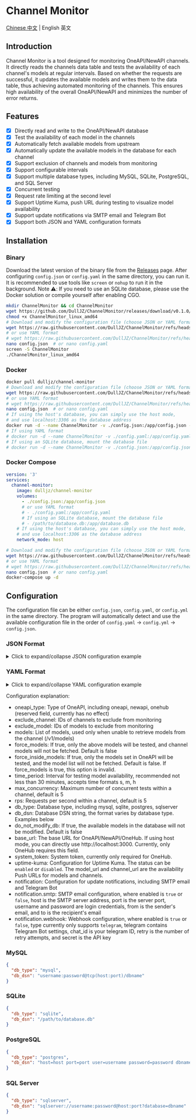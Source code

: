 # Channel Monitor

[Chinese 中文](README-zh.md) | English 英文

## Introduction

Channel Monitor is a tool designed for monitoring OneAPI/NewAPI channels. It directly reads the channels data table and tests the availability of each channel's models at regular intervals. Based on whether the requests are successful, it updates the available models and writes them to the data table, thus achieving automated monitoring of the channels. This ensures high availability of the overall OneAPI/NewAPI and minimizes the number of error returns.

## Features

- [x] Directly read and write to the OneAPI/NewAPI database
- [x] Test the availability of each model in the channels
- [x] Automatically fetch available models from upstream
- [x] Automatically update the available models in the database for each channel
- [x] Support exclusion of channels and models from monitoring
- [x] Support configurable intervals
- [x] Support multiple database types, including MySQL, SQLite, PostgreSQL, and SQL Server
- [x] Concurrent testing
- [x] Request rate limiting at the second level
- [x] Support Uptime Kuma, push URL during testing to visualize model availability
- [x] Support update notifications via SMTP email and Telegram Bot
- [x] Support both JSON and YAML configuration formats

## Installation

### Binary

Download the latest version of the binary file from the [Releases](https://github.com/DullJZ/ChannelMonitor/releases) page. After configuring `config.json` or `config.yaml` in the same directory, you can run it. It is recommended to use tools like `screen` or `nohup` to run it in the background.
Note ⚠️: If you need to use an SQLite database, please use the Docker solution or compile yourself after enabling CGO.

```bash
mkdir ChannelMonitor && cd ChannelMonitor
wget https://github.com/DullJZ/ChannelMonitor/releases/download/v0.1.0/ChannelMonitor_linux_amd64
chmod +x ChannelMonitor_linux_amd64
# Download and modify the configuration file (choose JSON or YAML format)
wget https://raw.githubusercontent.com/DullJZ/ChannelMonitor/refs/heads/main/config_example.json -O config.json
# or use YAML format
# wget https://raw.githubusercontent.com/DullJZ/ChannelMonitor/refs/heads/main/config_example.yaml -O config.yaml
nano config.json  # or nano config.yaml
screen -S ChannelMonitor
./ChannelMonitor_linux_amd64
```

### Docker

```bash
docker pull dulljz/channel-monitor
# Download and modify the configuration file (choose JSON or YAML format)
wget https://raw.githubusercontent.com/DullJZ/ChannelMonitor/refs/heads/main/config_example.json -O config.json
# or use YAML format
# wget https://raw.githubusercontent.com/DullJZ/ChannelMonitor/refs/heads/main/config_example.yaml -O config.yaml
nano config.json  # or nano config.yaml
# If using the host's database, you can simply use the host mode,
# and use localhost:3306 as the database address
docker run -d --name ChannelMonitor -v ./config.json:/app/config.json --net host dulljz/channel-monitor
# If using YAML format
# docker run -d --name ChannelMonitor -v ./config.yaml:/app/config.yaml --net host dulljz/channel-monitor
# If using an SQLite database, mount the database file
# docker run -d --name ChannelMonitor -v ./config.json:/app/config.json -v /path/to/database.db:/app/database.db dulljz/channel-monitor
```

### Docker Compose

```yaml
version: '3'
services:
  channel-monitor:
    image: dulljz/channel-monitor
    volumes:
      - ./config.json:/app/config.json
      # or use YAML format
      # - ./config.yaml:/app/config.yaml
      # If using an SQLite database, mount the database file
      # - /path/to/database.db:/app/database.db
    # If using the host's database, you can simply use the host mode,
    # and use localhost:3306 as the database address
    network_mode: host
```

```bash
# Download and modify the configuration file (choose JSON or YAML format)
wget https://raw.githubusercontent.com/DullJZ/ChannelMonitor/refs/heads/main/config_example.json -O config.json
# or use YAML format
# wget https://raw.githubusercontent.com/DullJZ/ChannelMonitor/refs/heads/main/config_example.yaml -O config.yaml
nano config.json  # or nano config.yaml
docker-compose up -d
```

## Configuration

The configuration file can be either `config.json`, `config.yaml`, or `config.yml` in the same directory. The program will automatically detect and use the available configuration file in the order of `config.yaml` -> `config.yml` -> `config.json`.

### JSON Format

<details>
<summary>Click to expand/collapse JSON configuration example</summary>

```json
{
  "oneapi_type": "oneapi",
  "exclude_channel": [5],
  "exclude_model": ["advanced-voice", "minimax_s2v-01", "minimax_video-01", "minimax_video-01-live2d"],
  "models": ["gpt-3.5-turbo", "gpt-4o"],
  "force_models": false,
  "force_inside_models": false,
  "time_period": "1h",
  "max_concurrent": 5,
  "rps": 5,
  "db_type": "YOUR_DB_TYPE",
  "db_dsn": "YOUR_DB_DSN",
  "do_not_modify_db": false,
  "base_url": "http://localhost:3000",
  "system_token": "YOUR_SYSTEM_TOKEN",
  "uptime-kuma": {
    "status": "disabled",
    "model_url": {
      "gpt-3.5-turbo": "https://demo.kuma.pet/api/push/A12n43563?status=up&msg=OK&ping=",
      "gpt-4o": "https://demo.kuma.pet/api/push/ArJd2BOUJN?status=up&msg=OK&ping="
    },
    "channel_url": {
      "5": "https://demo.kuma.pet/api/push/ArJd2BOUJN?status=up&msg=OK&ping="
    }
  },
  "notification": {
    "smtp": {
      "enabled": false,
      "host": "smtp.example.com",
      "port": 25,
      "username": "your-email@example.com",
      "password": "your-password",
      "from": "sender@example.com",
      "to": "recipient@example.com"
    },
    "webhook": {
      "enabled": false,
      "type": "telegram",
      "telegram": {
        "chat_id": "YOUR_CHAT_ID",
        "retry": 3
      },
      "secret": "YOUR_WEBHOOK_SECRET"
    }
  }
}
```

</details>

### YAML Format

<details>
<summary>Click to expand/collapse YAML configuration example</summary>

```yaml
oneapi_type: oneapi
exclude_channel: [5]
exclude_model: 
  - advanced-voice
  - minimax_s2v-01
  - minimax_video-01
  - minimax_video-01-live2d
models: 
  - gpt-3.5-turbo
  - gpt-4o
force_models: false
force_inside_models: false
time_period: 1h
max_concurrent: 5
rps: 5
db_type: YOUR_DB_TYPE
db_dsn: YOUR_DB_DSN
do_not_modify_db: false
base_url: http://localhost:3000
system_token: YOUR_SYSTEM_TOKEN
uptime-kuma:
  status: disabled
  model_url:
    gpt-3.5-turbo: https://demo.kuma.pet/api/push/A12n43563?status=up&msg=OK&ping=
    gpt-4o: https://demo.kuma.pet/api/push/ArJd2BOUJN?status=up&msg=OK&ping=
  channel_url:
    "5": https://demo.kuma.pet/api/push/ArJd2BOUJN?status=up&msg=OK&ping=
notification:
  smtp:
    enabled: false
    host: smtp.example.com
    port: 25
    username: your-email@example.com
    password: your-password
    from: sender@example.com
    to: recipient@example.com
  webhook:
    enabled: false
    type: telegram
    telegram:
      chat_id: YOUR_CHAT_ID
      retry: 3
    secret: YOUR_WEBHOOK_SECRET
```

</details>

Configuration explanation:
- oneapi_type: Type of OneAPI, including oneapi, newapi, onehub (reserved field, currently has no effect)
- exclude_channel: IDs of channels to exclude from monitoring
- exclude_model: IDs of models to exclude from monitoring
- models: List of models, used only when unable to retrieve models from the channel (/v1/models)
- force_models: If true, only the above models will be tested, and channel models will not be fetched. Default is false
- force_inside_models: If true, only the models set in OneAPI will be tested, and the model list will not be fetched. Default is false. If force_models is true, this option is invalid.
- time_period: Interval for testing model availability, recommended not less than 30 minutes, accepts time formats s, m, h
- max_concurrency: Maximum number of concurrent tests within a channel, default is 5
- rps: Requests per second within a channel, default is 5
- db_type: Database type, including mysql, sqlite, postgres, sqlserver
- db_dsn: Database DSN string, the format varies by database type. Examples below
- do_not_modify_db: If true, the available models in the database will not be modified. Default is false
- base_url: The base URL for OneAPI/NewAPI/OneHub. If using host mode, you can directly use http://localhost:3000. Currently, only OneHub requires this field.
- system_token: System token, currently only required for OneHub.
- uptime-kuma: Configuration for Uptime Kuma. The status can be `enabled` or `disabled`. The model_url and channel_url are the availability Push URLs for models and channels.
- notification: Configuration for update notifications, including SMTP email and Telegram Bot
- notification.smtp: SMTP email configuration, where enabled is `true` or `false`, host is the SMTP server address, port is the server port, username and password are login credentials, from is the sender's email, and to is the recipient's email
- notification.webhook: Webhook configuration, where enabled is `true` or `false`, type currently only supports `telegram`, telegram contains Telegram Bot settings, chat_id is your telegram ID, retry is the number of retry attempts, and secret is the API key

### MySQL

```json
{
  "db_type": "mysql",
  "db_dsn": "username:password@tcp(host:port)/dbname"
}
```

### SQLite

```json
{
  "db_type": "sqlite",
  "db_dsn": "/path/to/database.db"
}
```

### PostgreSQL

```json
{
  "db_type": "postgres",
  "db_dsn": "host=host port=port user=username password=password dbname=dbname sslmode=disable"
}
```

### SQL Server

```json
{
  "db_type": "sqlserver",
  "db_dsn": "sqlserver://username:password@host:port?database=dbname"
}
```